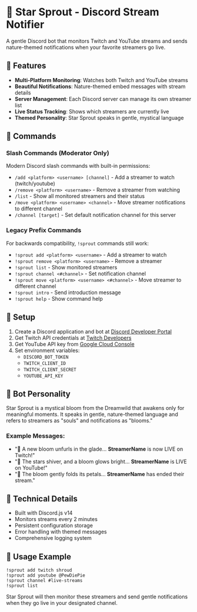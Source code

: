 # 🌱 Star Sprout - Discord Stream Notifier

A gentle Discord bot that monitors Twitch and YouTube streams and sends nature-themed notifications when your favorite streamers go live.

## 🌿 Features

- **Multi-Platform Monitoring**: Watches both Twitch and YouTube streams
- **Beautiful Notifications**: Nature-themed embed messages with stream details
- **Server Management**: Each Discord server can manage its own streamer list
- **Live Status Tracking**: Shows which streamers are currently live
- **Themed Personality**: Star Sprout speaks in gentle, mystical language

## 🌸 Commands

### Slash Commands (Moderator Only)
Modern Discord slash commands with built-in permissions:

- `/add <platform> <username> [channel]` - Add a streamer to watch (twitch/youtube)
- `/remove <platform> <username>` - Remove a streamer from watching
- `/list` - Show all monitored streamers and their status
- `/move <platform> <username> <channel>` - Move streamer notifications to different channel
- `/channel [target]` - Set default notification channel for this server

### Legacy Prefix Commands
For backwards compatibility, `!sprout` commands still work:

- `!sprout add <platform> <username>` - Add a streamer to watch
- `!sprout remove <platform> <username>` - Remove a streamer
- `!sprout list` - Show monitored streamers
- `!sprout channel <#channel>` - Set notification channel
- `!sprout move <platform> <username> <#channel>` - Move streamer to different channel
- `!sprout intro` - Send introduction message
- `!sprout help` - Show command help

## 🎯 Setup

1. Create a Discord application and bot at [Discord Developer Portal](https://discord.com/developers/applications)
2. Get Twitch API credentials at [Twitch Developers](https://dev.twitch.tv/console/apps)
3. Get YouTube API key from [Google Cloud Console](https://console.cloud.google.com)
4. Set environment variables:
   - `DISCORD_BOT_TOKEN`
   - `TWITCH_CLIENT_ID`
   - `TWITCH_CLIENT_SECRET`
   - `YOUTUBE_API_KEY`

## 🌺 Bot Personality

Star Sprout is a mystical bloom from the Dreamwild that awakens only for meaningful moments. It speaks in gentle, nature-themed language and refers to streamers as "souls" and notifications as "blooms."

### Example Messages:
- "🌱 A new bloom unfurls in the glade... **StreamerName** is now LIVE on Twitch!"
- "🌿 The stars shiver, and a bloom glows bright... **StreamerName** is LIVE on YouTube!"
- "🌌 The bloom gently folds its petals... **StreamerName** has ended their stream."

## 🔧 Technical Details

- Built with Discord.js v14
- Monitors streams every 2 minutes
- Persistent configuration storage
- Error handling with themed messages
- Comprehensive logging system

## 🌟 Usage Example

```
!sprout add twitch shroud
!sprout add youtube @PewDiePie
!sprout channel #live-streams
!sprout list
```

Star Sprout will then monitor these streamers and send gentle notifications when they go live in your designated channel.